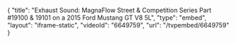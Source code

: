 {
    "title": "Exhaust Sound: MagnaFlow Street & Competition Series Part #19100 & 19101 on a 2015 Ford Mustang GT V8 5L",
    "type": "embed",
    "layout": "iframe-static",
    "videoId": "6649759",
    "url": "\/tvpembed\/6649759"
}